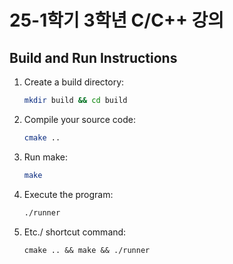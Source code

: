 # 25-1학기 3학년 C/C++ 강의

## Build and Run Instructions

1. Create a build directory:
   ```bash
   mkdir build && cd build
   ```

2. Compile your source code:
   ```bash
   cmake ..
   ```

3. Run make:
   ```bash
   make
   ```

4. Execute the program:
    ```bash
    ./runner
    ```

5. Etc./ shortcut command:
   ```
   cmake .. && make && ./runner
   ```